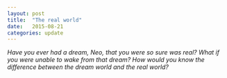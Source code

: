 ```yaml
---
layout: post
title:  "The real world"
date:   2015-08-21
categories: update
---
```


*Have you ever had a dream, Neo, that you were so sure was real? What if you were unable to wake
from that dream? How would you know the difference between the dream world and the real world?*
